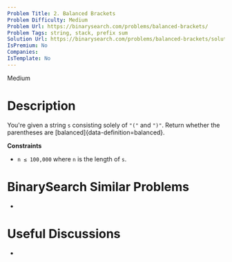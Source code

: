 ```yaml
---
Problem Title: 2. Balanced Brackets
Problem Difficulty: Medium
Problem Url: https://binarysearch.com/problems/balanced-brackets/
Problem Tags: string, stack, prefix sum
Solution Url: https://binarysearch.com/problems/balanced-brackets/solutions/
IsPremium: No
Companies: 
IsTemplate: No
---
```


<span style="color: ;">Medium</span>

# Description

You're given a string `s` consisting solely of `"("` and `")"`. Return whether the parentheses are [balanced]{data-definition=balanced}.

**Constraints**
- `n ≤ 100,000` where `n` is the length of `s`.

# BinarySearch Similar Problems

- []()

# Useful Discussions

- []()
